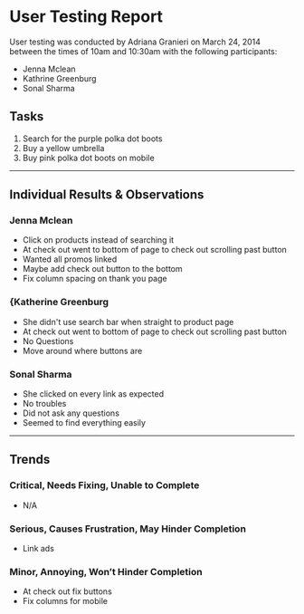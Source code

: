 # User Testing Report

User testing was conducted by Adriana Granieri on March 24, 2014 between the times of 10am and 10:30am with the following participants:

- Jenna Mclean
- Kathrine Greenburg
- Sonal Sharma

## Tasks

1. Search for the purple polka dot boots
2. Buy a yellow umbrella
3. Buy pink polka dot boots on mobile 

---

## Individual Results & Observations

### Jenna Mclean

- Click on products instead of searching it
- At check out went to bottom of page to check out scrolling past button
- Wanted all promos linked
- Maybe add check out button to the bottom
- Fix column spacing on thank you page

### {Katherine Greenburg

- She didn't use search bar when straight to product page
- At check out went to bottom of page to check out scrolling past button
- No Questions
- Move around where buttons are

### Sonal Sharma

- She clicked on every link as expected
- No troubles 
- Did not ask any questions
- Seemed to find everything easily

---

## Trends

### Critical, Needs Fixing, Unable to Complete

- N/A

### Serious, Causes Frustration, May Hinder Completion

- Link ads


### Minor, Annoying, Won’t Hinder Completion

- At check out fix buttons
- Fix columns for mobile
